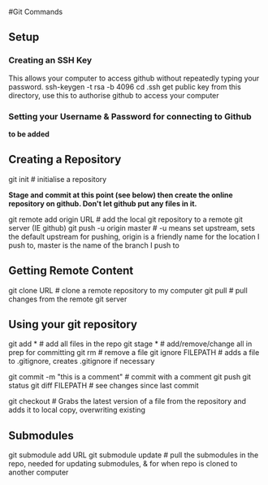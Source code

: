 #Git Commands

## Setup
### Creating an SSH Key
This allows your computer to access github without repeatedly typing your password.
ssh-keygen -t rsa -b 4096
cd .ssh
get public key from this directory, use this to authorise github to access your computer
### Setting your Username & Password for connecting to Github
**to be added**

## Creating a Repository
git init # initialise a repository

**Stage and commit at this point (see below) then create the online repository on github. Don't let github put any files in it.**

git remote add origin URL # add the local git repository to a remote git server (IE github)
git push -u origin master # -u means set upstream, sets the default upstream for pushing, origin is a friendly name for the location I push to, master is the name of the branch I push to

## Getting Remote Content
git clone URL # clone a remote repository to my computer
git pull # pull changes from the remote git server

## Using your git repository
git add * # add all files in the repo
git stage * # add/remove/change all in prep for committing
git rm # remove a file
git ignore FILEPATH # adds a file to .gitignore, creates .gitignore if necessary

git commit -m "this is a comment" # commit with a comment
git push
git status
git diff FILEPATH # see changes since last commit

git checkout # Grabs the latest version of a file from the repository and adds it to local copy, overwriting existing

## Submodules
git submodule add URL
git submodule update # pull the submodules in the repo, needed for updating submodules, & for when repo is cloned to another computer

